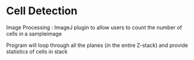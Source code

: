 # Cell Detection

Image Processing : ImageJ plugin to allow users to count the number of cells in a sampleimage

Program will loop through all the planes (in the entire Z-stack) and provide statistics of cells in stack
